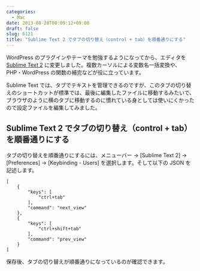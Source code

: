 ```yaml
---
categories:
  - Mac
date: 2013-08-28T00:09:12+09:00
draft: false
slug: 6121
title: "Sublime Text 2 でタブの切り替え（control + tab）を順番通りにする"
---
```


WordPress のプラグインやテーマを勉強するようになってから、エディタを [Sublime Text 2](http://www.sublimetext.com/2) に変更しました。複数カーソルによる変数名一括変換や、PHP・WordPress の関数の補完などが役に立っています。

Sublime Text では、タブでテキストを管理できるのですが、このタブの切り替えのショートカットが標準では、最後に編集したファイルに移動するみたいで、ブラウザのように横のタブに移動するのに慣れている身としては使いにくかったので設定ファイルを編集してみました。

## Sublime Text 2 でタブの切り替え（control + tab）を順番通りにする

タブの切り替えを順番通りにするには、メニューバー → [Sublime Text 2] → [Preferences] → [Keybinding - Users] を選択します。そして以下の JSON を記述します。

```
[
    {
        "keys": [
            "ctrl+tab"
        ],
        "command": "next_view"
    },
    {
        "keys": [
            "ctrl+shift+tab"
        ],
        "command": "prev_view"
    }
]
```

保存後、タブの切り替えが順番通りになっているのが確認できます。
